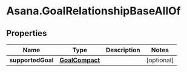 # Asana.GoalRelationshipBaseAllOf

## Properties

Name | Type | Description | Notes
------------ | ------------- | ------------- | -------------
**supportedGoal** | [**GoalCompact**](GoalCompact.md) |  | [optional] 


